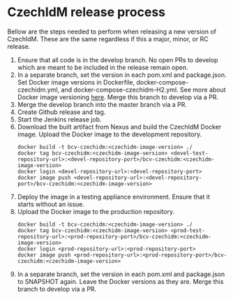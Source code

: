 # CzechIdM release process

Bellow are the steps needed to perform when releasing a new version of CzechIdM. These are the same regardless if this a major, minor, or RC release.

1. Ensure that all code is in the develop branch. No open PRs to develop which are meant to be included in the release remain open.
2. In a separate branch, set the version in each pom.xml and package.json. Set Docker image versions in Dockerfile, docker-compose-czechidm.yml, and docker-compose-czechidm-H2.yml. See more about Docker image versioning [here](Docker/images/czechidm/). Merge this branch to develop via a PR.
3. Merge the develop branch into the master branch via a PR.
4. Create Github release and tag.
5. Start the Jenkins release job.
6. Download the built artifact from Nexus and build the CzechIdM Docker image. Upload the Docker image to the development repository.
   ```
   docker build -t bcv-czechidm:<czechidm-image-version> ./
   docker tag bcv-czechidm:<czechidm-image-version> <devel-test-repository-url>:<devel-repository-port>/bcv-czechidm:<czechidm-image-version>
   docker login <devel-repository-url>:<devel-repository-port>
   docker image push <devel-repository-url>:<devel-repository-port>/bcv-czechidm:<czechidm-image-version>
   ```
7. Deploy the image in a testing appliance environment. Ensure that it starts without an issue.
8. Upload the Docker image to the production repository.
   ```
   docker build -t bcv-czechidm:<czechidm-image-version> ./
   docker tag bcv-czechidm:<czechidm-image-version> <prod-test-repository-url>:<prod-repository-port>/bcv-czechidm:<czechidm-image-version>
   docker login <prod-repository-url>:<prod-repository-port>
   docker image push <prod-repository-url>:<prod-repository-port>/bcv-czechidm:<czechidm-image-version>
   ```
9. In a separate branch, set the version in each pom.xml and package.json to SNAPSHOT again. Leave the Docker versions as they are. Merge this branch to develop via a PR.